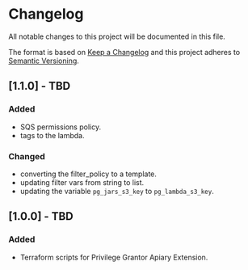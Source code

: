 # Changelog
All notable changes to this project will be documented in this file.

The format is based on [Keep a Changelog](http://keepachangelog.com/en/1.0.0/) and this project adheres to [Semantic Versioning](http://semver.org/spec/v2.0.0.html).

## [1.1.0] - TBD
### Added
- SQS permissions policy.
- tags to the lambda.

### Changed
- converting the filter_policy to a template.
- updating filter vars from string to list.
- updating the variable `pg_jars_s3_key` to `pg_lambda_s3_key`.

## [1.0.0] - TBD
### Added
- Terraform scripts for Privilege Grantor Apiary Extension.
